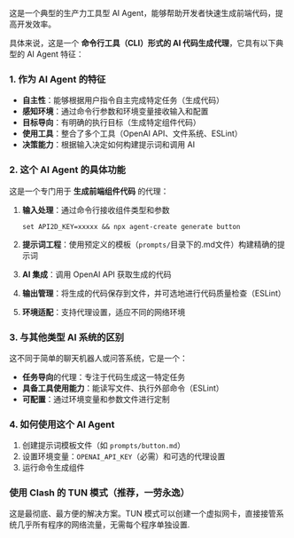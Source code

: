 这是一个典型的生产力工具型 AI Agent，能够帮助开发者快速生成前端代码，提高开发效率。

具体来说，这是一个 **命令行工具（CLI）形式的 AI 代码生成代理**，它具有以下典型的 AI Agent 特征：

### 1. 作为 AI Agent 的特征

- **自主性**：能够根据用户指令自主完成特定任务（生成代码）
- **感知环境**：通过命令行参数和环境变量接收输入和配置
- **目标导向**：有明确的执行目标（生成特定组件代码）
- **使用工具**：整合了多个工具（OpenAI API、文件系统、ESLint）
- **决策能力**：根据输入决定如何构建提示词和调用 AI

### 2. 这个 AI Agent 的具体功能

这是一个专门用于 **生成前端组件代码** 的代理：

1. **输入处理**：通过命令行接收组件类型和参数
   ```
   set API2D_KEY=xxxxx && npx agent-create generate button
   ```

2. **提示词工程**：使用预定义的模板（`prompts/`目录下的.md文件）构建精确的提示词

3. **AI 集成**：调用 OpenAI API 获取生成的代码

4. **输出管理**：将生成的代码保存到文件，并可选地进行代码质量检查（ESLint）

5. **环境适配**：支持代理设置，适应不同的网络环境

### 3. 与其他类型 AI 系统的区别

这不同于简单的聊天机器人或问答系统，它是一个：
- **任务导向**的代理：专注于代码生成这一特定任务
- **具备工具使用能力**：能读写文件、执行外部命令（ESLint）
- **可配置**：通过环境变量和参数文件进行定制

### 4. 如何使用这个 AI Agent

1. 创建提示词模板文件（如 `prompts/button.md`）
2. 设置环境变量：`OPENAI_API_KEY`（必需）和可选的代理设置
3. 运行命令生成组件

### 使用 Clash 的 TUN 模式（推荐，一劳永逸）
这是最彻底、最方便的解决方案。TUN 模式可以创建一个虚拟网卡，直接接管系统几乎所有程序的网络流量，无需每个程序单独设置.